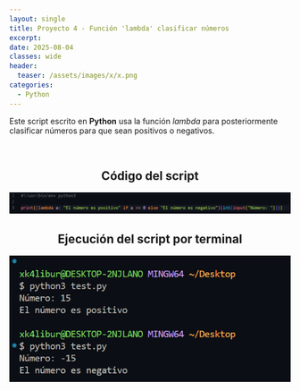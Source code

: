```yaml
---
layout: single
title: Proyecto 4 - Función 'lambda' clasificar números
excerpt: 
date: 2025-08-04
classes: wide
header:
  teaser: /assets/images/x/x.png
categories:
  - Python
---
```


Este script escrito en **Python** usa la función *lambda* para posteriormente clasificar números para que sean positivos o negativos.

<br>

<h2 align="center"><strong>Código del script</strong></h2>

<p align="center">
  <img src="/assets/images/python/16.png">
</p>

<h2 align="center"><strong>Ejecución del script por terminal</strong></h2>

<p align="center">
  <img src="/assets/images/python/17.png">
</p>
